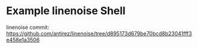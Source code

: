 # Example linenoise Shell
linenoise commit: https://github.com/antirez/linenoise/tree/d895173d679be70bcd8b23041fff3e458e1a3506


